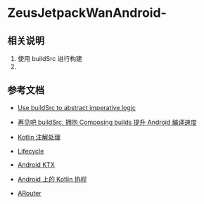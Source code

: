 # ZeusJetpackWanAndroid-

## 相关说明

1. 使用 buildSrc 进行构建
2. 

## 参考文档

- [Use buildSrc to abstract imperative logic](https://docs.gradle.org/current/userguide/organizing_gradle_projects.html#sec:build_sources)

- [再见吧 buildSrc, 拥抱 Composing builds 提升 Android 编译速度](https://juejin.cn/post/6844904176250519565)

- [Kotlin 注解处理](https://www.kotlincn.net/docs/reference/kapt.html)

- [Lifecycle](https://developer.android.com/jetpack/androidx/releases/lifecycle?hl=zh-cn#declaring_dependencies)

- [Android KTX](https://developer.android.com/kotlin/ktx)

- [Android 上的 Kotlin 协程](https://developer.android.com/kotlin/coroutines?hl=zh-cn)

- [ARouter](https://github.com/alibaba/ARouter)
